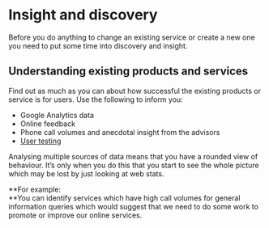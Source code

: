 Insight and discovery
=====================

Before you do anything to change an existing service or create a new one you need to put some time into discovery and insight.

Understanding existing products and services
--------------------------------------------

Find out as much as you can about how successful the existing products or service is for users. Use the following to inform you:

*   Google Analytics data
*   Online feedback
*   Phone call volumes and anecdotal insight from the advisors
*   [User testing](user-testing "User testing")

Analysing multiple sources of data means that you have a rounded view of behaviour. It’s only when you do this that you start to see the whole picture which may be lost by just looking at web stats.

**For example:  
**You can identify services which have high call volumes for general information queries which would suggest that we need to do some work to promote or improve our online services.